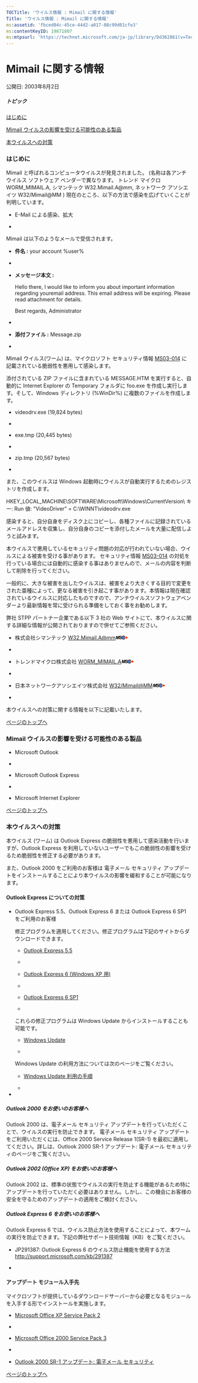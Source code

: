 ```yaml
---
TOCTitle: 'ウイルス情報 : Mimail に関する情報'
Title: 'ウイルス情報 : Mimail に関する情報'
ms:assetid: 'fbced04c-45ce-44d2-a017-08c99d01cfe3'
ms:contentKeyID: 19871807
ms:mtpsurl: 'https://technet.microsoft.com/ja-jp/library/Dd362861(v=TechNet.10)'
---
```


Mimail に関する情報
===================

公開日: 2003年8月2日

##### トピック

[](#ecaa)[はじめに](#ecaa)

[](#ebaa)[Mimail ウイルスの影響を受ける可能性のある製品](#ebaa)

[](#eaaa)[本ウイルスへの対策](#eaaa)

### はじめに

Mimail と呼ばれるコンピュータウイルスが発見されました。 (名称は各アンチ ウイルス ソフトウェア ベンダーで異なります。 トレンド マイクロ WORM\_MIMAIL.A, シマンテック W32.Mimail.A@mm, ネットワーク アソシエイツ W32/Mimail@MM ) 現在のところ、以下の方法で感染を広げていくことが判明しています。

-   E-Mail による感染、拡大

-   

Mimail は以下のようなメールで受信されます。

-   **件名 :** your account %user%

-   
-   **メッセージ本文 :**

    Hello there, I would like to inform you about important information regarding youremail address.
    This email address will be expiring. Please read attachment for details.

    Best regards,
    Administrator

-   
-   **添付ファイル :** Message.zip

-   

Mimail ウイルス(ワーム) は、マイクロソフト セキュリティ情報 [MS03-014](http://www.microsoft.com/japan/security/bulletins/ms03-014e.mspx) に記載されている脆弱性を悪用して感染します。

添付されている ZIP ファイルに含まれている MESSAGE.HTM を実行すると、自動的に Internet Explorer の Temporary フォルダに foo.exe を作成し実行します。そして、Windows ディレクトリ (%WinDir%) に複数のファイルを作成します。

-   videodrv.exe (19,824 bytes)

-   
-   exe.tmp (20,445 bytes)

-   
-   zip.tmp (20,567 bytes)

-   

また、このウイルスは Windows 起動時にウイルスが自動実行するためのレジストリを作成します。

HKEY\_LOCAL\_MACHINE\\SOFTWARE\\Microsoft\\Windows\\CurrentVersion\\
キー: Run
値: "VideoDriver" = C:\\WINNT\\videodrv.exe

感染すると、自分自身をディスク上にコピーし、各種ファイルに記録されているメールアドレスを収集し、自分自身のコピーを添付したメールを大量に配信しようと試みます。

本ウイルスで悪用しているセキュリティ問題の対応が行われていない場合、ウイルスによる被害を受ける事があります。 セキュリティ情報 [MS03-014](http://www.microsoft.com/japan/security/bulletins/ms03-014e.mspx) の対処を行っている場合には自動的に感染する事はありませんので、メールの内容を判断して削除を行ってください。

一般的に、大きな被害を出したウイルスは、被害をより大きくする目的で変更をされた亜種によって、更なる被害を引き起こす事があります。本情報は現在確認されているウイルスに対応したものですので、アンチウイルスソフトウェアベンダーより最新情報を常に受けられる準備をしておく事をお勧めします。

弊社 STPP パートナー企業である以下 3 社の Web サイトにて、本ウイルスに関する詳細な情報が公開されておりますので併せてご参照ください。

-   株式会社シマンテック
    [W32.Mimail.A@mm](http://www.symantec.com/region/jp/sarcj/data/w/w32.mimail.a@mm.html)![](images/Dd362861.leave-ms(ja-jp,TechNet.10).gif)

-   
-   トレンドマイクロ株式会社
    [WORM\_MIMAIL.A](http://www.trendmicro.co.jp/vinfo/virusencyclo/default5.asp?vname=worm_mimail.a)![](images/Dd362861.leave-ms(ja-jp,TechNet.10).gif)

-   
-   日本ネットワークアソシエイツ株式会社
    [W32/Mimail@MM](http://www.nai.com/japan/security/virm.asp?v=w32/mimail@mm)![](images/Dd362861.leave-ms(ja-jp,TechNet.10).gif)

-   

本ウイルスへの対策に関する情報を以下に記載いたします。

[](#mainsection)[ページのトップへ](#mainsection)

### Mimail ウイルスの影響を受ける可能性のある製品

-   Microsoft Outlook

-   
-   Microsoft Outlook Express

-   
-   Microsoft Internet Explorer

[](#mainsection)[ページのトップへ](#mainsection)

### 本ウイルスへの対策

本ウイルス (ワーム) は Outlook Express の脆弱性を悪用して感染活動を行いますが、Outlook Express を利用していないユーザーでもこの脆弱性の影響を受けるため脆弱性を修正する必要があります。

また、Outlook 2000 をご利用のお客様は 電子メール セキュリティ アップデートをインストールすることにより本ウイルスの影響を緩和することが可能になります。

#### Outlook Express についての対策

-   Outlook Express 5.5、Outlook Express 6 または Outlook Express 6 SP1 をご利用のお客様

    修正プログラムを適用してください。修正プログラムは下記のサイトからダウンロードできます。

    -   [Outlook Express 5.5](http://download.microsoft.com/download/d/9/d/d9da194c-73bb-41f8-afbf-8327546b10c3/q330994.exe)

    -   
    -   [Outlook Express 6 (Windows XP 用)](http://download.microsoft.com/download/d/3/6/d36bfda9-9738-4ddd-9e2c-247b91ee0f61/q330994.exe)

    -   
    -   [Outlook Express 6 SP1](http://download.microsoft.com/download/1/a/2/1a2a628c-18a3-4e7c-a5f3-c4960ec64d8d/q330994.exe)

    -   

    これらの修正プログラムは Windows Update からインストールすることも可能です。

    -   [Windows Update](http://windowsupdate.microsoft.com)

    -   

    Windows Update の利用方法については次のページをご覧ください。

    -   [Windows Update 利用の手順](http://www.microsoft.com/japan/athome/security/update/j_musteps.mspx)

    -   

-   

##### Outlook 2000 をお使いのお客様へ

Outlook 2000 は、電子メール セキュリティ アップデートを行っていただくことで、ウイルスの実行を防止できます。 電子メール セキュリティ アップデートをご利用いただくには、Office 2000 Service Release 1(SR-1) を最初に適用してください。詳しは、Outlook 2000 SR-1 アップデート: 電子メール セキュリティのページをご覧ください。

##### Outlook 2002 (Office XP) をお使いのお客様へ

Outlook 2002 は、標準の状態でウイルスの実行を防止する機能があるため特にアップデートを行っていただく必要はありません。しかし、この機会にお客様の安全を守るためのアップデートの適用をご検討ください。

##### Outlook Express 6 をお使いのお客様へ

Outlook Express 6 では、ウイルス防止方法を使用することによって、本ワームの実行を防止できます。下記の弊社サポート技術情報（KB）をご覧ください。

-   JP291387: Outlook Express 6 のウイルス防止機能を使用する方法
    <http://support.microsoft.com/kb/291387>

-   

#### アップデート モジュール入手先

マイクロソフトが提供しているダウンロードサーバーから必要となるモジュールを入手する形でインストールを実施します。

-   [Microsoft Office XP Service Pack 2](http://www.microsoft.com/japan/office/downloads/xpsp2/)

-   
-   [Microsoft Office 2000 Service Pack 3](http://www.microsoft.com/japan/office/downloads/office2000sp3/)

-   
-   [Outlook 2000 SR-1 アップデート: 電子メール セキュリティ](http://office.microsoft.com/japan/downloads/2000/out2ksec.aspx)

[](#mainsection)[ページのトップへ](#mainsection)
